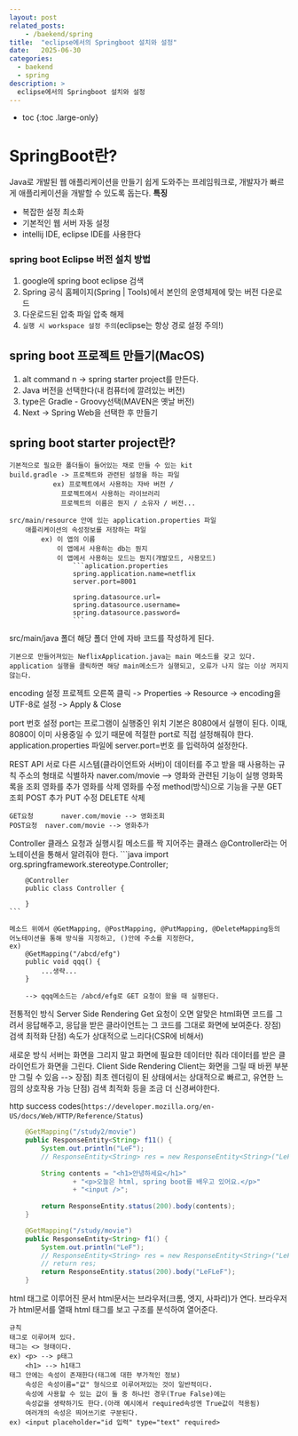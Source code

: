 ```yaml
---
layout: post
related_posts:
    - /baekend/spring
title:  "eclipse에서의 Springboot 설치와 설정"
date:   2025-06-30
categories:
  - baekend
  - spring
description: >
  eclipse에서의 Springboot 설치와 설정
---
```

* toc
{:toc .large-only}

# SpringBoot란?
Java로 개발된 웹 애플리케이션을 만들기 쉽게 도와주는 프레임워크로, 개발자가 빠르게 애플리케이션을 개발할 수 있도록 돕는다.
**특징**
* 복잡한 설정 최소화
* 기본적인 웹 서버 자동 설정
* intellij IDE, eclipse IDE를 사용한다

### spring boot Eclipse 버전 설치 방법
1. google에 spring boot eclipse 검색
2. Spring 공식 홈페이지(Spring | Tools)에서 본인의 운영체제에 맞는 버전 다운로드
3. 다운로드된 압축 파일 압축 해제
4. `실행 시 workspace 설정 주의`(eclipse는 항상 경로 설정 주의!)

## spring boot 프로젝트 만들기(MacOS)
1. alt command n -> spring starter project를 만든다.
2. Java 버전을 선택한다(내 컴퓨터에 깔려있는 버전)
3. type은 Gradle - Groovy선택(MAVEN은 옛날 버전)
4. Next -> Spring Web을 선택한 후 만들기

## spring boot starter project란?
	기본적으로 필요한 폴더들이 들어있는 채로 만들 수 있는 kit
	build.gradle -> 프로젝트와 관련된 설정을 하는 파일
			   ex) 프로젝트에서 사용하는 자바 버전 /
				 프로젝트에서 사용하는 라이브러리
				 프로젝트의 이름은 뭔지 / 소유자 / 버전...
	
	src/main/resource 안에 있는 application.properties 파일
		애플리케이션의 속성정보를 저장하는 파일
			ex) 이 앱의 이름
			    이 앱에서 사용하는 db는 뭔지
			    이 앱에서 사용하는 모드는 뭔지(개발모드, 사용모드)
					```aplication.properties
					spring.application.name=netflix
					server.port=8001

					spring.datasource.url=
					spring.datasource.username=
					spring.datasource.password=
					```

src/main/java 폴더
	해당 폴더 안에 자바 코드를 작성하게 된다.

	기본으로 만들어져있는 NeflixApplication.java는 main 메소드를 갖고 있다.
	application 실행을 클릭하면 해당 main메소드가 실행되고, 오류가 나지 않는 이상 꺼지지 않는다.

  encoding 설정
	프로젝트 오른쪽 클릭 -> Properties -> Resource
	-> encoding을 UTF-8로 설정 -> Apply & Close

port 번호 설정
	port는 프로그램이 실행중인 위치
	기본은 8080에서 실행이 된다.
	이때, 8080이 이미 사용중일 수 있기 때문에 적절한 port로 직접 설정해줘야 한다.
	application.properties 파일에 
		server.port=번호
	를 입력하여 설정한다.

REST API
서로 다른 시스템(클라이언트와 서버)이 데이터를 주고 받을 때 사용하는 규칙
주소의 형태로 식별하자
naver.com/movie --> 영화와 관련된 기능이 실행
                영화목록을 조회
                영화를 추가
                영화를 삭제
                영화를 수정
method(방식)으로 기능을 구분
    GET		조회
    POST		추가
    PUT 		수정
    DELETE		삭제

    GET요청		naver.com/movie --> 영화조회
    POST요청	naver.com/movie --> 영화추가

Controller 클래스
	요청과 실행시킬 메소드를 짝 지어주는 클래스
	@Controller라는 어노테이션을 통해서 알려줘야 한다.
    ```java
        import org.springframework.stereotype.Controller;

        @Controller
        public class Controller {
        
        }
    ```

	메소드 위에서 @GetMapping, @PostMapping, @PutMapping, @DeleteMapping등의
	어노테이션을 통해 방식을 지정하고, ()안에 주소를 지정한다,
	ex)
		@GetMapping("/abcd/efg")
		public void qqq() {
			...생략...
		}

		--> qqq메소드는 /abcd/efg로 GET 요청이 왔을 때 실행된다.

전통적인 방식
	Server Side Rendering
		Get 요청이 오면 알맞은 html화면 코드를 그려서 응답해주고,
		응답을 받은 클라이언트는 그 코드를 그대로 화면에 보여준다.
		장점) 검색 최적화
		단점) 속도가 상대적으로 느리다(CSR에 비해서)

새로운 방식
	서버는 화면을 그리지 말고 화면에 필요한 데이터만 줘라
	데이터를 받은 클라이언트가 화면을 그린다. Client Side Rendering
	Client는 화면을 그릴 때 바뀐 부분만 그릴 수 있음
	--> 장점) 최초 렌더링이 된 상태에서는 상대적으로 빠르고, 유연한 느낌의 상호작용 가능
	    단점) 검색 최적화 등을 조금 더 신경써야한다.

http success codes(`https://developer.mozilla.org/en-US/docs/Web/HTTP/Reference/Status`)

```java
    @GetMapping("/study2/movie")
    public ResponseEntity<String> f11() {
        System.out.println("LeF");
		// ResponseEntity<String> res = new ResponseEntity<String>("LeFLeF", HttpStatusCode.valueOf(200));
        
        String contents = "<h1>안녕하세요</h1>"
                + "<p>오늘은 html, spring boot를 배우고 있어요.</p>"
                + "<input />";
        
        return ResponseEntity.status(200).body(contents);
    }
```

```java
    @GetMapping("/study/movie")
	public ResponseEntity<String> f1() {
		System.out.println("LeF");
		// ResponseEntity<String> res = new ResponseEntity<String>("LeFLeF", HttpStatusCode.valueOf(200));
        // return res;
		return ResponseEntity.status(200).body("LeFLeF");
	}
```

html
	태그로 이루어진 문서
	html문서는 브라우저(크롬, 엣지, 사파리)가 연다.
	브라우저가 html문서를 열때 html 태그를 보고 구조를 분석하여 열어준다.

	규칙
	태그로 이루어져 있다.
	태그는 <> 형태이다.
	ex) <p> --> p태그
	    <h1> --> h1태그
	태그 안에는 속성이 존재한다(태그에 대한 부가적인 정보)
		속성은 속성이름="값" 형식으로 이루어져있는 것이 일반적이다.
		속성에 사용할 수 있는 값이 둘 중 하나인 경우(True False)에는
		속성값을 생략하기도 한다.(아래 예시에서 required속성엔 True값이 적용됨)
		여러개의 속성은 띄어쓰기로 구분된다.
	ex) <input placeholder="id 입력" type="text" required>